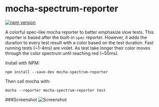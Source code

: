 # mocha-spectrum-reporter 
[![npm version](https://badge.fury.io/js/mocha-spectrum-reporter.svg)](https://badge.fury.io/js/mocha-spectrum-reporter)

A colorful spec-like mocha reporter to better emphasize slow tests.  This reporter is based after the built-in `spec` reporter.  However, it adds the duration to every test result with a color based on the test duration.  Fast running tests (~1-4ms) are violet. As test take longer their color moves through the color spectrum until reaching red (~50ms).

Install with NPM:

`npm install --save-dev mocha-spectrum-reporter`

Then call mocha with:

`mocha --reporter mocha-spectrum-reporter test`

###Screenshot
![Screenshot](http://i.imgur.com/rL7cRR0.png)
